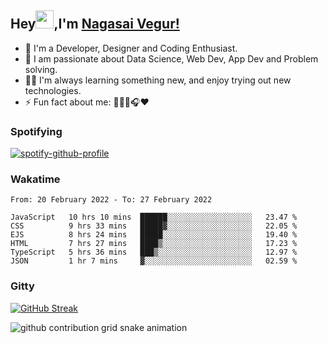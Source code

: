 ## Hey<img src="https://github.com/TheDudeThatCode/TheDudeThatCode/blob/master/Assets/Hi.gif" width="29px">,I'm [Nagasai Vegur!](https://nsvegur.github.io/Blog)

- 🔭 I'm a Developer, Designer and Coding Enthusiast.
- 🎲 I am passionate about Data Science, Web Dev, App Dev and Problem solving. 
- 👨‍💻 I'm always learning something new, and enjoy trying out new technologies.
- ⚡ Fun fact about me: 👨🏻‍💻🎧♥️

### Spotifying

[![spotify-github-profile](https://spotify-github-profile.vercel.app/api/view?uid=awb202e2k5avst93l65zp104s&cover_image=true&theme=novatorem&bar_color=56a5fe&bar_color_cover=false)](https://spotify-github-profile.vercel.app/api/view?uid=awb202e2k5avst93l65zp104s&redirect=true)

### Wakatime

<!--START_SECTION:waka-->

```text
From: 20 February 2022 - To: 27 February 2022

JavaScript   10 hrs 10 mins  ██████░░░░░░░░░░░░░░░░░░░   23.47 %
CSS          9 hrs 33 mins   █████▓░░░░░░░░░░░░░░░░░░░   22.05 %
EJS          8 hrs 24 mins   █████░░░░░░░░░░░░░░░░░░░░   19.40 %
HTML         7 hrs 27 mins   ████▒░░░░░░░░░░░░░░░░░░░░   17.23 %
TypeScript   5 hrs 36 mins   ███▒░░░░░░░░░░░░░░░░░░░░░   12.97 %
JSON         1 hr 7 mins     ▓░░░░░░░░░░░░░░░░░░░░░░░░   02.59 %
```

<!--END_SECTION:waka-->

### Gitty

[![GitHub Streak](https://github-readme-streak-stats.herokuapp.com?user=NSVEGUR&theme=dark&hide_border=true&date_format=M%20j%5B%2C%20Y%5D&ring=57A6FF&fire=57A6FF&currStreakLabel=57A6FF&background=0F1017)](https://git.io/streak-stats)

![github contribution grid snake animation](https://raw.githubusercontent.com/NSVEGUR/NSVEGUR/output/github-contribution-grid-snake.svg)
